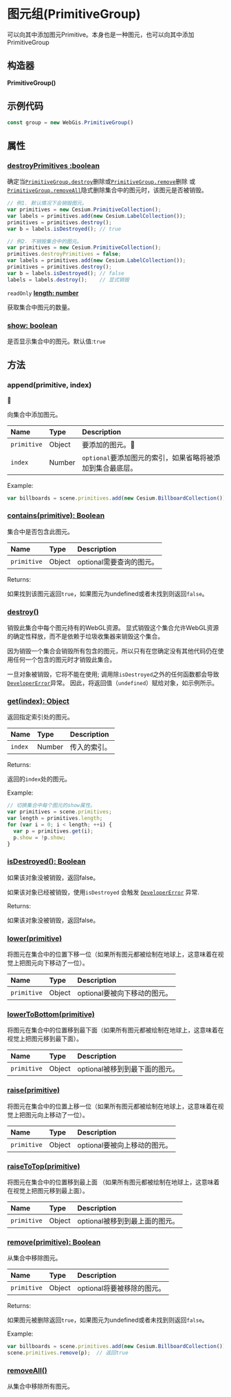 # 图元组(PrimitiveGroup)

可以向其中添加图元Primitive。本身也是一种图元，也可以向其中添加PrimitiveGroup

## 构造器

**PrimitiveGroup()**

## 示例代码

```js
const group = new WebGis.PrimitiveGroup()
```

## 属性

### **[destroyPrimitives :boolean]()**

确定当[`PrimitiveGroup.destroy`]()删除或[`PrimitiveGroup.remove`]()删除 或[`PrimitiveGroup.removeAll`]()隐式删除集合中的图元时，该图元是否被销毁。

```js
// 例1. 默认情况下会销毁图元。
var primitives = new Cesium.PrimitiveCollection();
var labels = primitives.add(new Cesium.LabelCollection());
primitives = primitives.destroy();
var b = labels.isDestroyed(); // true
```

```js
// 例2. 不销毁集合中的图元。
var primitives = new Cesium.PrimitiveCollection();
primitives.destroyPrimitives = false;
var labels = primitives.add(new Cesium.LabelCollection());
primitives = primitives.destroy();
var b = labels.isDestroyed(); // false
labels = labels.destroy();    // 显式销毁
```

`readOnly` **[length: number]()**

获取集合中图元的数量。

### **[show: boolean]()**

是否显示集合中的图元。默认值:`true`

## 方法

### append(primitive, index) 

:triangular_flag_on_post:

向集合中添加图元。

| Name        | Type   | Description                                                |
| :---------- | :----- | :--------------------------------------------------------- |
| `primitive` | Object | 要添加的图元。:triangular_flag_on_post:                    |
| `index`     | Number | `optional`要添加图元的索引，如果省略将被添加到集合最底层。 |

Example:

```javascript
var billboards = scene.primitives.add(new Cesium.BillboardCollection());
```

### **[contains(primitive):  Boolean]()**

集合中是否包含此图元。

| Name        | Type   | Description              |
| :---------- | :----- | :----------------------- |
| `primitive` | Object | optional需要查询的图元。 |

Returns:

如果找到该图元返回`true`，如果图元为undefined或者未找到则返回`false`。

### **[destroy()]()**

销毁此集合中每个图元持有的WebGL资源。 显式销毁这个集合允许WebGL资源的确定性释放，而不是依赖于垃圾收集器来销毁这个集合。

因为销毁一个集合会销毁所有包含的图元，所以只有在您确定没有其他代码仍在使用任何一个包含的图元时才销毁此集合。

一旦对象被销毁，它将不能在使用; 调用除`isDestroyed`之外的任何函数都会导致[`DeveloperError`](https://www.vvpstk.com/public/Cesium/Documentation/DeveloperError.html)异常。 因此，将返回值（`undefined`）赋给对象，如示例所示。

### **[get(index):  Object]()**

返回指定索引处的图元。

| Name    | Type   | Description  |
| :------ | :----- | :----------- |
| `index` | Number | 传入的索引。 |

Returns:

返回的`index`处的图元。

Example:

```javascript
// 切换集合中每个图元的show属性。
var primitives = scene.primitives;
var length = primitives.length;
for (var i = 0; i < length; ++i) {
  var p = primitives.get(i);
  p.show = !p.show;
}
```

### **[isDestroyed():  Boolean]()**

如果该对象没被销毁，返回false。

如果该对象已经被销毁，使用`isDestroyed` 会触发 [`DeveloperError`](https://www.vvpstk.com/public/Cesium/Documentation/DeveloperError.html) 异常.

Returns:

如果该对象没被销毁，返回false。

### **[lower(primitive)]()**

将图元在集合中的位置下移一位（如果所有图元都被绘制在地球上，这意味着在视觉上把图元向下移动了一位）。

| Name        | Type   | Description                  |
| :---------- | :----- | :--------------------------- |
| `primitive` | Object | optional要被向下移动的图元。 |

### **[lowerToBottom(primitive)]()**

将图元在集合中的位置移到最下面（如果所有图元都被绘制在地球上，这意味着在视觉上把图元移到最下面）。

| Name        | Type   | Description                    |
| :---------- | :----- | :----------------------------- |
| `primitive` | Object | optional被移到到最下面的图元。 |

### **[raise(primitive)]()**

将图元在集合中的位置上移一位（如果所有图元都被绘制在地球上，这意味着在视觉上把图元向上移动了一位）。

| Name        | Type   | Description                  |
| :---------- | :----- | :--------------------------- |
| `primitive` | Object | optional要被向上移动的图元。 |

### **[raiseToTop(primitive)]()**

将图元在集合中的位置移到最上面 （如果所有图元都被绘制在地球上，这意味着在视觉上把图元移到最上面）。

| Name        | Type   | Description                    |
| :---------- | :----- | :----------------------------- |
| `primitive` | Object | optional被移到到最上面的图元。 |

### **[remove(primitive):  Boolean]()**

从集合中移除图元。

| Name        | Type   | Description                |
| :---------- | :----- | :------------------------- |
| `primitive` | Object | optional将要被移除的图元。 |

Returns:

如果图元被删除返回`true`，如果图元为undefined或者未找到则返回`false`。

Example:

```javascript
var billboards = scene.primitives.add(new Cesium.BillboardCollection());
scene.primitives.remove(p);  // 返回true
```

### **[removeAll()]()**

从集合中移除所有图元。